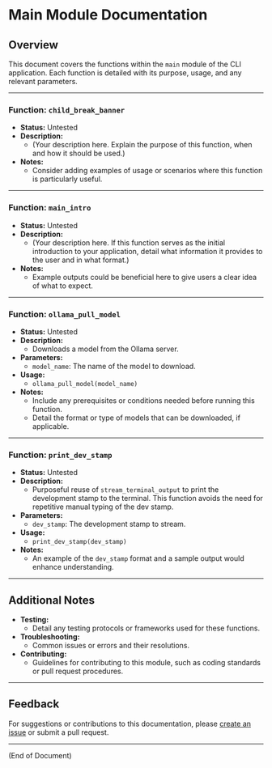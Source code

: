 # Main Module Documentation

## Overview
This document covers the functions within the `main` module of the CLI application. Each function is detailed with its purpose, usage, and any relevant parameters.

---

### Function: `child_break_banner`
- **Status:** Untested
- **Description:** 
  - (Your description here. Explain the purpose of this function, when and how it should be used.)
- **Notes:**
  - Consider adding examples of usage or scenarios where this function is particularly useful.

---

### Function: `main_intro`
- **Status:** Untested
- **Description:** 
  - (Your description here. If this function serves as the initial introduction to your application, detail what information it provides to the user and in what format.)
- **Notes:**
  - Example outputs could be beneficial here to give users a clear idea of what to expect.

---

### Function: `ollama_pull_model`
- **Status:** Untested
- **Description:** 
  - Downloads a model from the Ollama server.
- **Parameters:**
  - `model_name`: The name of the model to download.
- **Usage:**
  - `ollama_pull_model(model_name)`
- **Notes:**
  - Include any prerequisites or conditions needed before running this function.
  - Detail the format or type of models that can be downloaded, if applicable.

---

### Function: `print_dev_stamp`
- **Status:** Untested
- **Description:** 
  - Purposeful reuse of `stream_terminal_output` to print the development stamp to the terminal. This function avoids the need for repetitive manual typing of the dev stamp.
- **Parameters:**
  - `dev_stamp`: The development stamp to stream.
- **Usage:**
  - `print_dev_stamp(dev_stamp)`
- **Notes:**
  - An example of the `dev_stamp` format and a sample output would enhance understanding.

---

## Additional Notes
- **Testing:** 
  - Detail any testing protocols or frameworks used for these functions.
- **Troubleshooting:** 
  - Common issues or errors and their resolutions.
- **Contributing:**
  - Guidelines for contributing to this module, such as coding standards or pull request procedures.

---

## Feedback
For suggestions or contributions to this documentation, please [create an issue](link-to-your-repo-issues) or submit a pull request.

---

(End of Document)



